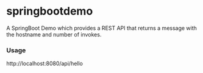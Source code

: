# springbootdemo
A SpringBoot Demo which provides a REST API that returns a message with the hostname and number of invokes.

### Usage
http://localhost:8080/api/hello
